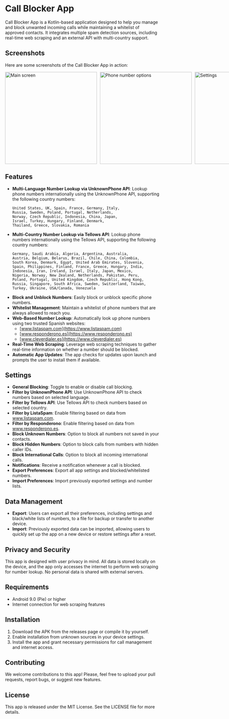 # Call Blocker App

Call Blocker App is a Kotlin-based application designed to help you manage and block unwanted incoming calls while maintaining a whitelist of approved contacts. It integrates multiple spam detection sources, including real-time web scraping and an external API with multi-country support.

## Screenshots

Here are some screenshots of the Call Blocker App in action:

<div style="display: flex; gap: 10px;">
  <img src="https://i.imgur.com/YwmFXBh.jpeg" alt="Main screen" width="300">  
  <img src="https://i.imgur.com/2ezJn7k.jpeg" alt="Phone number options" width="300">  
  <img src="https://i.imgur.com/hvniKjX.jpeg" alt="Settings" width="300">  
  <img src="https://i.imgur.com/tWkV5Vk.jpeg" alt="More settings" width="300">
</div>

## Features

- **Multi-Language Number Lookup via UnknownPhone API**: Lookup phone numbers internationally using the UnknownPhone API, supporting the following country numbers:
  ```
  United States, UK, Spain, France, Germany, Italy,
  Russia, Sweden, Poland, Portugal, Netherlands,
  Norway, Czech Republic, Indonesia, China, Japan,
  Israel, Turkey, Hungary, Finland, Denmark,
  Thailand, Greece, Slovakia, Romania
  ```
- **Multi-Country Number Lookup via Tellows API**: Lookup phone numbers internationally using the Tellows API, supporting the following country numbers:
  ```
  Germany, Saudi Arabia, Algeria, Argentina, Australia,
  Austria, Belgium, Belarus, Brazil, Chile, China, Colombia,
  South Korea, Denmark, Egypt, United Arab Emirates, Slovenia,
  Spain, Philippines, Finland, France, Greece, Hungary, India,
  Indonesia, Iran, Ireland, Israel, Italy, Japan, Mexico,
  Nigeria, Norway, New Zealand, Netherlands, Pakistan, Peru,
  Poland, Portugal, United Kingdom, Czech Republic, Hong Kong,
  Russia, Singapore, South Africa, Sweden, Switzerland, Taiwan,
  Turkey, Ukraine, USA/Canada, Venezuela
  ```
- **Block and Unblock Numbers**: Easily block or unblock specific phone numbers.
- **Whitelist Management**: Maintain a whitelist of phone numbers that are always allowed to reach you.
- **Web-Based Number Lookup**: Automatically look up phone numbers using two trusted Spanish websites:
  - [www.listaspam.com](https://www.listaspam.com)
  - [www.responderono.es](https://www.responderono.es)
  - [www.cleverdialer.es](https://www.cleverdialer.es)
- **Real-Time Web Scraping**: Leverage web scraping techniques to gather real-time information on whether a number should be blocked.
- **Automatic App Updates**: The app checks for updates upon launch and prompts the user to install them if available.

## Settings

- **General Blocking**: Toggle to enable or disable call blocking.
- **Filter by UnknownPhone API**: Use UnknownPhone API to check numbers based on selected language.
- **Filter by Tellows API**: Use Tellows API to check numbers based on selected country.
- **Filter by ListaSpam**: Enable filtering based on data from www.listaspam.com.
- **Filter by Responderono**: Enable filtering based on data from www.responderono.es.
- **Block Unknown Numbers**: Option to block all numbers not saved in your contacts.
- **Block Hidden Numbers**: Option to block calls from numbers with hidden caller IDs.
- **Block International Calls**: Option to block all incoming international calls.
- **Notifications**: Receive a notification whenever a call is blocked.
- **Export Preferences**: Export all app settings and blocked/whitelisted numbers.
- **Import Preferences**: Import previously exported settings and number lists.

## Data Management

- **Export**: Users can export all their preferences, including settings and black/white lists of numbers, to a file for backup or transfer to another device.
- **Import**: Previously exported data can be imported, allowing users to quickly set up the app on a new device or restore settings after a reset.

## Privacy and Security

This app is designed with user privacy in mind. All data is stored locally on the device, and the app only accesses the internet to perform web scraping for number lookup. No personal data is shared with external servers.

## Requirements

- Android 9.0 (Pie) or higher
- Internet connection for web scraping features

## Installation

1. Download the APK from the releases page or compile it by yourself.
2. Enable installation from unknown sources in your device settings.
3. Install the app and grant necessary permissions for call management and internet access.

## Contributing

We welcome contributions to this app! Please, feel free to upload your pull requests, report bugs, or suggest new features.

## License

This app is released under the MIT License. See the LICENSE file for more details.
